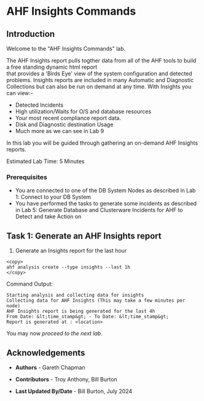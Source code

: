 # AHF Insights Commands 

## Introduction

Welcome to the "AHF Insights Commands" lab.

The AHF Insights report pulls togther data from all of the AHF tools to build a free standing dynamic html report  
that provides a 'Birds Eye' view of the system configuration and detected problems.
Insights reports are included in many Automatic and Diagnostic Collections but can also be run on demand at any time.
With Insights you can view:-
- Detected Incidents
- High utilization/Waits for O/S and database resources 
- Your most recent compliance report data.
- Disk and Diagnostic destination Usage
- Much more as we can see in Lab 9


In this lab you will be guided through gathering an on-demand AHF Insights reports.

Estimated Lab Time: 5 Minutes

### Prerequisites
- You are connected to one of the DB System Nodes as described in Lab 1: Connect to your DB System
- You have performed the tasks to generate some incidents as described in Lab 5: Generate Database and Clusterware Incidents for AHF to Detect and take Action on


## Task 1:  Generate an AHF Insights report
1.  Generate an Insights report for the last hour
```
<copy>
ahf analysis create --type insights --last 1h
</copy>
```
Command Output:
```
Starting analysis and collecting data for insights
Collecting data for AHF Insights (This may take a few minutes per node)
AHF Insights report is being generated for the last 4h
From Date: &lt;time_stamp&gt; - To Date: &lt;time_stamp&gt;
Report is generated at : <location>
```


You may now *proceed to the next lab*.  

## Acknowledgements

* **Authors** - Gareth Chapman
* **Contributors** - Troy Anthony, Bill Burton

* **Last Updated By/Date** - Bill Burton, July  2024
